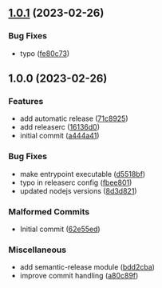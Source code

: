## [1.0.1](https://github.com/Mario-F/docker-ansible/compare/v1.0.0...v1.0.1) (2023-02-26)


### Bug Fixes

* typo ([fe80c73](https://github.com/Mario-F/docker-ansible/commit/fe80c738792977491fd86b8a69c064fa470f1eb6))

## 1.0.0 (2023-02-26)


### Features

* add automatic release ([71c8925](https://github.com/Mario-F/docker-ansible/commit/71c89259db5de138ef28204af1fdfc23b95dcfd8))
* add releaserc ([16136d0](https://github.com/Mario-F/docker-ansible/commit/16136d02d95311c4df11a3ea98a7d16736512059))
* initial commit ([a444a41](https://github.com/Mario-F/docker-ansible/commit/a444a411a5b3232e28a3b180004b91ca90e5ba22))


### Bug Fixes

* make entrypoint executable ([d5518bf](https://github.com/Mario-F/docker-ansible/commit/d5518bfbf6c1608961485a0c360c0e06ca676a10))
* typo in releaserc config ([fbee801](https://github.com/Mario-F/docker-ansible/commit/fbee801db53f07f0d90d0e68bf084e726816b062))
* updated nodejs versions ([8d3d821](https://github.com/Mario-F/docker-ansible/commit/8d3d82109c5989c6ee3716c101279f492749c726))


### Malformed Commits

* Initial commit ([62e55ed](https://github.com/Mario-F/docker-ansible/commit/62e55edcd2906fc3f70327e606695eeb0e8522c7))


### Miscellaneous

* add semantic-release module ([bdd2cba](https://github.com/Mario-F/docker-ansible/commit/bdd2cba2f6a03af1a5b27e57e2315b412c3e8252))
* improve commit handling ([a80c89f](https://github.com/Mario-F/docker-ansible/commit/a80c89f7a7e2216a06b32c6473844c5030ebf5d4))
